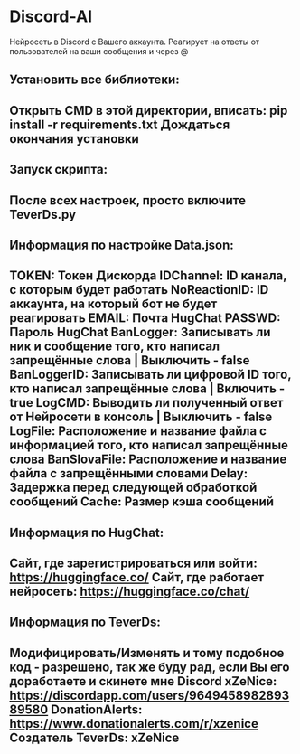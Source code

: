 # Discord-AI
Нейросеть в Discord с Вашего аккаунта.
Реагирует на ответы от пользователей на ваши сообщения и через @

Установить все библиотеки:
-----------------------------------
Открыть CMD в этой директории, вписать: pip install -r requirements.txt
Дождаться окончания установки
-----------------------------------


Запуск скрипта:
-----------------------------------
После всех настроек, просто включите TeverDs.py
-----------------------------------


Информация по настройке Data.json:
-----------------------------------
TOKEN: Токен Дискорда
IDChannel: ID канала, с которым будет работать
NoReactionID: ID аккаунта, на который бот не будет реагировать
EMAIL: Почта HugChat
PASSWD: Пароль HugChat
BanLogger: Записывать ли ник и сообщение того, кто написал запрещённые слова | Выключить - false
BanLoggerID: Записывать ли цифровой ID того, кто написал запрещённые слова | Включить - true
LogCMD: Выводить ли полученный ответ от Нейросети в консоль | Выключить - false
LogFile: Расположение и название файла с информацией того, кто написал запрещённые слова
BanSlovaFile: Расположение и название файла с запрещёнными словами
Delay: Задержка перед следующей обработкой сообщений
Cache: Размер кэша сообщений
-----------------------------------


Информация по HugChat:
-----------------------------------
Сайт, где зарегистрироваться или войти: https://huggingface.co/
Сайт, где работает нейросеть: https://huggingface.co/chat/
-----------------------------------


Информация по TeverDs:
-----------------------------------
Модифицировать/Изменять и тому подобное код - разрешено, так же буду рад, если Вы его доработаете и скинете мне
Discord xZeNice: https://discordapp.com/users/964945898289389580
DonationAlerts: https://www.donationalerts.com/r/xzenice
Создатель TeverDs: xZeNice
-----------------------------------
